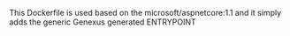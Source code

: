 This Dockerfile is used based on the microsoft/aspnetcore:1.1 and it simply adds the generic Genexus generated ENTRYPOINT
